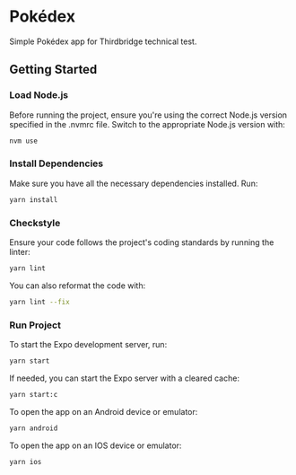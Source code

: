 # Pokédex

Simple Pokédex app for Thirdbridge technical test.

## Getting Started

### Load Node.js
Before running the project, ensure you're using the correct Node.js version specified in the .nvmrc file. Switch to the appropriate Node.js version with: 
```bash
nvm use
```

### Install Dependencies
Make sure you have all the necessary dependencies installed. Run:
```bash
yarn install
```

### Checkstyle
Ensure your code follows the project's coding standards by running the linter:
```bash
yarn lint
```
You can also reformat the code with:
```bash
yarn lint --fix
```

### Run Project
To start the Expo development server, run:
```bash
yarn start
```
If needed, you can start the Expo server with a cleared cache:
```bash
yarn start:c
```
To open the app on an Android device or emulator:
```bash
yarn android
```
To open the app on an IOS device or emulator:
```bash
yarn ios
```

